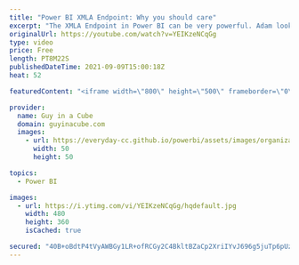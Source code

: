 ```yaml
---
title: "Power BI XMLA Endpoint: Why you should care"
excerpt: "The XMLA Endpoint in Power BI can be very powerful. Adam looks at what it is and how to get started with it. If you are using Power BI Premium or Premium Per User, you need to know about this!  Live Stream Question: https://youtu.be/_SLFZiA3peU?t=1229  XMLA Endpoint Documentation: https://docs.microsoft.com/power-bi/admin/service-premium-connect-tools"
originalUrl: https://youtube.com/watch?v=YEIKzeNCqGg
type: video
price: Free
length: PT8M22S
publishedDateTime: 2021-09-09T15:00:18Z
heat: 52

featuredContent: "<iframe width=\"800\" height=\"500\" frameborder=\"0\" src=\"https://www.youtube.com/embed/YEIKzeNCqGg\" allow=\"accelerometer; autoplay; encrypted-media; gyroscope; picture-in-picture\" allowfullscreen></iframe>"

provider:
  name: Guy in a Cube
  domain: guyinacube.com
  images:
    - url: https://everyday-cc.github.io/powerbi/assets/images/organizations/guyinacube.com-50x50.jpg
      width: 50
      height: 50

topics:
  - Power BI

images:
  - url: https://i.ytimg.com/vi/YEIKzeNCqGg/hqdefault.jpg
    width: 480
    height: 360
    isCached: true

secured: "40B+oBdtP4tVyAWBGy1LR+ofRCGy2C4BkltBZaCp2XriIYvJ696g5juTp6pUzoOxzwCzuczCc3ICiJzd4yNB1gXOdtw91TU1Px1zsnWSicY4CkWT+SnglbOfz4+Ncd6jwkeKs7mTTjzEn5pVNHl3F4WG7tE7qLDeQ8jpkBZpegmsMzLQUszTIn6PztDGD1AnZZwUrmB7kR19GbAJAVLxXFJgYxELXXavULAlFNCoW8cAxn0SjDoQWigJQLMfypoWMvBcKyv6c9RPt2A+xNv85kINL3rD9NPByIdiCeySdIxEtTJJDZlqYv9zecZkY2my/NRMNpIoU/9NyrPQnctCti4iphaU2rXYmKeqoLPFmeeesAHnVAhzpDDW0Zo4dJ1cyU7FvRoUXMk7/erI8BbC6Wbu7cCOaKBaJzLrPmAFKgA=;symfGEfM1c/S5LYtbv80gg=="
---
```


